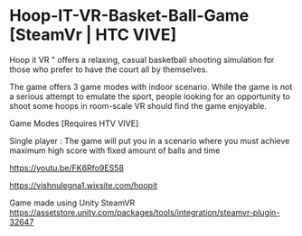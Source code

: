 # Hoop-IT-VR-Basket-Ball-Game [SteamVr | HTC VIVE]

Hoop it VR " offers a relaxing, casual basketball shooting simulation for those who prefer to have the court all by themselves. 

The game offers  3 game modes with indoor scenario. While the game is not a serious attempt to emulate the sport, people looking for an opportunity to shoot some hoops in room-scale VR should find the game enjoyable.


Game Modes [Requires HTV VIVE]  

Single player : The game will put you in a scenario where you must achieve maximum high score with fixed amount of balls and time

https://youtu.be/FK6Rfo9ES58

https://vishnulegna1.wixsite.com/hoopit


Game made using Unity SteamVR https://assetstore.unity.com/packages/tools/integration/steamvr-plugin-32647



